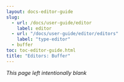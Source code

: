 ```yaml
---
layout: docs-editor-guide
slug:
  - url: /docs/user-guide/editor
    label: editor
  - url: "/docs/user-guide/editor/editors"
    label: "type-editor"
  - buffer
toc: toc-editor-guide.html
title: "Editors: Buffer"
---
```


*This page left intentionally blank*
